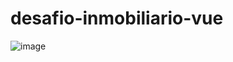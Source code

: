 # desafio-inmobiliario-vue

![image](https://github.com/pipevera/desafio-inmobiliario/assets/30265690/516acd30-3499-4788-bcaa-b7270c49c4c1)


